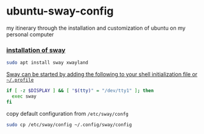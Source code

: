 # ubuntu-sway-config

my itinerary through the installation and customization of ubuntu on my personal computer
### [installation of sway](https://wiki.archlinux.org/title/Sway)
```sh
sudo apt install sway xwayland
```
[Sway can be started by adding the following to your shell initialization file or `~/.profile`](https://wiki.archlinux.org/title/Sway#Automatically_on_TTY_login)

```bash
if [ -z $DISPLAY ] && [ "$(tty)" = "/dev/tty1" ]; then
  exec sway
fi
```
copy default configuration from `/etc/sway/confg`
```sh
sudo cp /etc/sway/config ~/.config/sway/config
```


